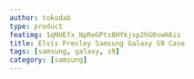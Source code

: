 ```yaml
---
author: tokodab
type: product
featimg: 1qNUEfx_NpReGPts0HYkjsp2hG0vwHAis
title: Elvis Presley Samsung Galaxy S9 Case
tags: [samsung, galaxy, s9]
category: [samsung]
---
```

